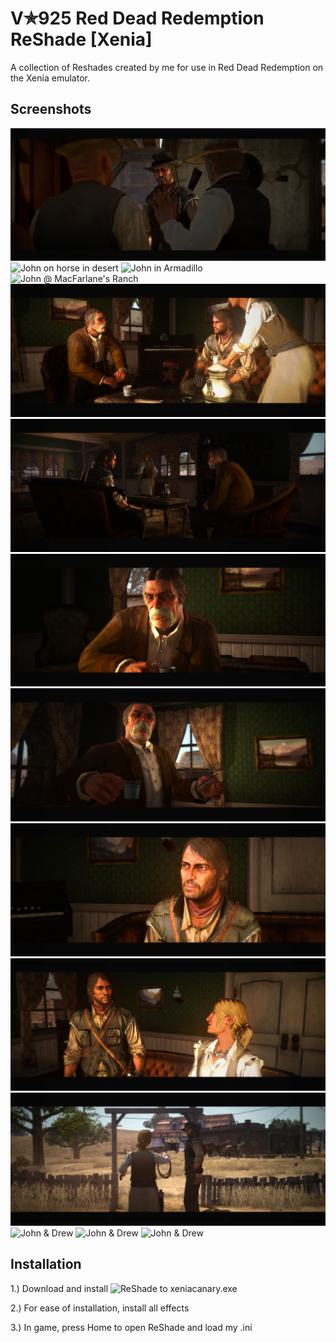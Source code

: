 # V✯925 Red Dead Redemption ReShade [Xenia]
A collection of Reshades created by me for use in Red Dead Redemption on the Xenia emulator.


## Screenshots

![John & deputies](https://github.com/vStar925/RDR1-Reshade/blob/main/Screenshots/ss1.png?raw=true)
![John on horse in desert](https://github.com/vStar925/RDR1-Reshade/blob/main/Screenshots/ss2.png?raw=true)
![John in Armadillo](https://github.com/vStar925/RDR1-Reshade/blob/main/Screenshots/ss3.png?raw=true)
![John @ MacFarlane's Ranch](https://github.com/vStar925/RDR1-Reshade/blob/main/Screenshots/ss4.png?raw=true)
![Drew](https://github.com/vStar925/RDR1-Reshade/blob/main/Screenshots/ss5.png?raw=true)
![John & Drew](https://github.com/vStar925/RDR1-Reshade/blob/main/Screenshots/ss6.png)
![John & Drew](https://github.com/vStar925/RDR1-Reshade/blob/main/Screenshots/ss8.png)
![John & Drew](https://github.com/vStar925/RDR1-Reshade/blob/main/Screenshots/ss9.png)
![John & Drew](https://github.com/vStar925/RDR1-Reshade/blob/main/Screenshots/ss10.png)
![John & Drew](https://github.com/vStar925/RDR1-Reshade/blob/main/Screenshots/ss11.png)
![John & Drew](https://github.com/vStar925/RDR1-Reshade/blob/main/Screenshots/ss12.png)
![John & Drew](https://github.com/vStar925/RDR1-Reshade/blob/main/Screenshots/ss13.png)
![John & Drew](https://github.com/vStar925/RDR1-Reshade/blob/main/Screenshots/ss14.png)
![John & Drew](https://github.com/vStar925/RDR1-Reshade/blob/main/Screenshots/ss15.png)

## Installation

1.) Download and install ![ReShade](https://reshade.me/#download) to xeniacanary.exe

2.) For ease of installation, install all effects

3.) In game, press Home to open ReShade and load my .ini

